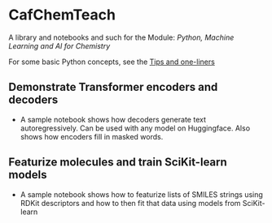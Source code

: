 # CafChemTeach
A library and notebooks and such for the Module: *Python, Machine Learning and AI for Chemistry*

For some basic Python concepts, see the [Tips and one-liners](https://github.com/MauricioCafiero/CafChemTeach/blob/main/tips_one_liners.md)<br>

## Demonstrate Transformer encoders and decoders
- A sample notebook shows how decoders generate text autoregressively. Can be used with any model on Huggingface. Also shows how encoders fill in masked words.

## Featurize molecules and train SciKit-learn models
- A sample notebook shows how to featurize lists of SMILES strings using RDKit descriptors and how to then fit that data using models from SciKit-learn
